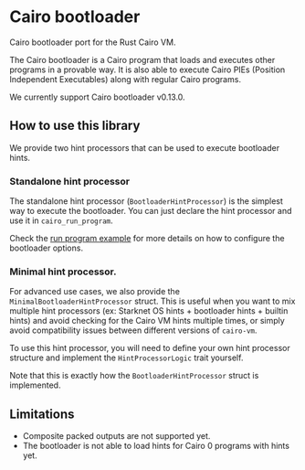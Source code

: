 # Cairo bootloader

Cairo bootloader port for the Rust Cairo VM.

The Cairo bootloader is a Cairo program that loads and executes other programs in a provable way.
It is also able to execute Cairo PIEs (Position Independent Executables) along with regular Cairo programs.

We currently support Cairo bootloader v0.13.0.

## How to use this library

We provide two hint processors that can be used to execute bootloader hints.

### Standalone hint processor

The standalone hint processor (`BootloaderHintProcessor`) is the simplest way to execute the bootloader. 
You can just declare the hint processor and use it in `cairo_run_program`.

Check the [run program example](./examples/run_program.rs) for more details on how to configure the bootloader options.

### Minimal hint processor.

For advanced use cases, we also provide the `MinimalBootloaderHintProcessor` struct.
This is useful when you want to mix multiple hint processors (ex: Starknet OS hints + bootloader hints + builtin hints)
and avoid checking for the Cairo VM hints multiple times, or simply avoid compatibility issues between different
versions of `cairo-vm`.

To use this hint processor, you will need to define your own hint processor structure and implement the `HintProcessorLogic`
trait yourself.

Note that this is exactly how the `BootloaderHintProcessor` struct is implemented.

## Limitations

* Composite packed outputs are not supported yet.
* The bootloader is not able to load hints for Cairo 0 programs with hints yet.
